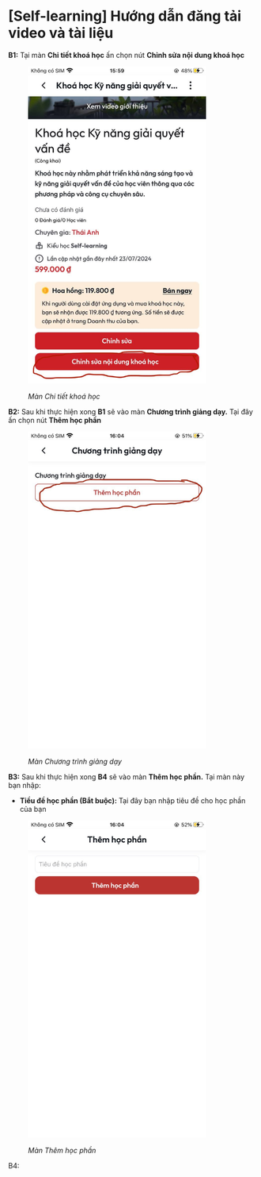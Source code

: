 # \[Self-learning] Hướng dẫn đăng tải video và tài liệu

**B1:** Tại màn **Chi tiết khoá học** ấn chọn nút **Chỉnh sửa nội dung khoá học**&#x20;

<figure><img src="../.gitbook/assets/photo_2024-07-23_16-06-41.jpg" alt="" width="360"><figcaption><p><em>Màn Chi tiết khoá học</em> </p></figcaption></figure>

**B2:** Sau khi thực hiện xong **B1** sẽ vào màn **Chương trình giảng dạy.** Tại đây ấn chọn nút **Thêm học phần**&#x20;

<figure><img src="../.gitbook/assets/photo_2024-07-23_16-13-59.jpg" alt="" width="360"><figcaption><p><em>Màn Chương trình giảng dạy</em></p></figcaption></figure>

**B3:** Sau khi thực hiện xong **B4** sẽ vào màn **Thêm học phần.** Tại màn này bạn nhập:

* **Tiều đề học phần (Bắt buộc):** Tại đây bạn nhập tiêu đề cho học phần của bạn&#x20;

<figure><img src="../.gitbook/assets/photo_2024-07-23_16-17-22.jpg" alt="" width="360"><figcaption><p><em>Màn Thêm học phần</em></p></figcaption></figure>

B4:&#x20;
